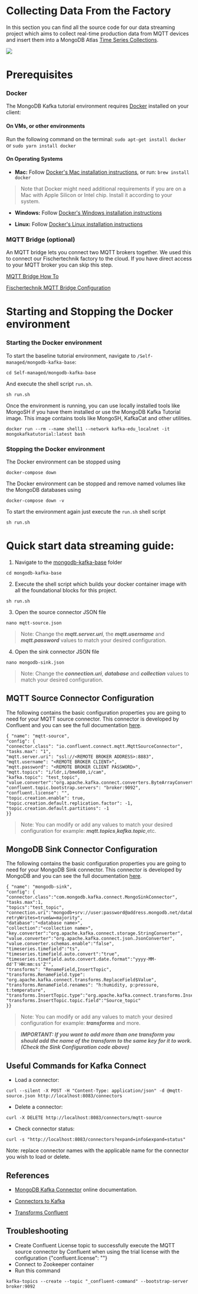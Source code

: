 # Collecting Data From the Factory #

In this section you can find all the source code for our data streaming project which aims to collect real-time production data from MQTT devices and insert them into a MongoDB Atlas [Time Series Collections](https://www.mongodb.com/docs/manual/core/timeseries/timeseries-automatic-removal/).

![](media/architecture.png)


# Prerequisites
### Docker
The MongoDB Kafka tutorial environment requires [Docker](https://docs.docker.com/get-docker/) installed on your client:

#### On VMs, or other environments
Run the following command on the terminal:
```sudo apt-get install docker``` or ```sudo yarn install docker```


#### On Operating Systems 
- **Mac:** Follow [Docker's Mac installation instructions](https://docs.docker.com/desktop/install/mac-install/), or run:
```brew install docker```
> Note that Docker might need additional requirements if you are on a Mac with Apple Silicon or Intel chip. Install it according to your system.

- **Windows:** Follow [Docker's Windows installation instructions](https://docs.docker.com/desktop/install/windows-install/)

- **Linux:** Follow [Docker's Linux installation instructions](https://docs.docker.com/desktop/install/linux-install/)


### MQTT Bridge (optional)

An MQTT bridge lets you connect two MQTT brokers together. We used this to connect our Fischertechnik factory to the cloud. If you have direct access to your MQTT broker you can skip this step.

[MQTT Bridge How To](http://www.steves-internet-guide.com/mosquitto-bridge-configuration/)

[Fischertechnik MQTT Bridge Configuration](https://github.com/mongodb-industry-solutions/smart-factory/blob/main/web-portal/MQTT_Bridge_Configuration.md)
  
# Starting and Stopping the Docker environment

### Starting the Docker environment

  

To start the baseline tutorial environment, navigate to `/Self-managed/mongodb-kafka-base`:

```cd Self-managed/mongodb-kafka-base```

And execute the shell script `run.sh`.

```sh run.sh```

Once the environment is running, you can use locally installed tools like MongoSH if you have them installed or use the  MongoDB Kafka Tutorial image.  This image contains tools like MongoSH, KafkaCat and other utilities.
 

```docker run --rm --name shell1 --network kafka-edu_localnet -it mongokafkatutorial:latest bash```

### Stopping the Docker environment

The Docker environment can be stopped using

`docker-compose down`

The Docker environment can be stopped and remove named volumes like the MongoDB databases using

`docker-compose down -v`

To start the environment again just execute the `run.sh` shell script

`sh run.sh`

# Quick start data streaming guide:

1. Navigate to the [mongodb-kafka-base](https://github.com/mongodb-industry-solutions/smart-factory/tree/main/shopfloor-data-integration/mongodb-kafka-base) folder

```cd mongodb-kafka-base```

2. Execute the shell script which builds your docker container image with all the foundational blocks for this project.

```sh run.sh```

3. Open the source connector JSON file

```nano mqtt-source.json```

> Note: Change the ***mqtt.server.uri***, the ***mqtt.username*** and ***mqtt.password*** values to match your desired configuration.

4. Open the sink connector JSON file

```nano mongodb-sink.json```

> Note: Change the ***connection.uri***, ***database*** and ***collection*** values to match your desired configuration.

## MQTT Source Connector Configuration

The following contains the basic configuration properties you are going to need for your MQTT source connector. This connector is developed by Confluent and you can see the full documentation [here](https://docs.confluent.io/kafka-connect-mqtt/current/mqtt-source-connector/mqtt_source_connector_config.html).

```
{ "name": "mqtt-source",
"config": {
"connector.class": "io.confluent.connect.mqtt.MqttSourceConnector",
"tasks.max": "1",
"mqtt.server.uri": "ssl://<REMOTE BROKER ADDRESS>:8883",
"mqtt.username": "<REMOTE BROKER CLIENT>",
"mqtt.password": "<REMOTE BROKER CLIENT PASSWORD>",
"mqtt.topics": "i/ldr,i/bme680,i/cam",
"kafka.topic": "test_topic",
"value.converter":"org.apache.kafka.connect.converters.ByteArrayConverter",
"confluent.topic.bootstrap.servers": "broker:9092",
"confluent.license": "",
"topic.creation.enable": true,
"topic.creation.default.replication.factor": -1,
"topic.creation.default.partitions": -1 
}} 
```

>Note: You can modify or add any values to match your desired configuration for example:  ***mqtt.topics***,***kafka.topic***,etc.

## MongoDB Sink Connector Configuration

The following contains the basic configuration properties you are going to need for your MongoDB Sink connector. This connector is developed by MongoDB and you can see the full documentation [here](https://www.mongodb.com/docs/kafka-connector/current/).

```
{ "name": "mongodb-sink",
"config": {
"connector.class":"com.mongodb.kafka.connect.MongoSinkConnector",
"tasks.max":1,
"topics":"test_topic",
"connection.uri":"mongodb+srv://user:password@address.mongodb.net/database?retryWrites=true&w=majority",
"database":"<database name>",
"collection":"<collection name>",
"key.converter":"org.apache.kafka.connect.storage.StringConverter",
"value.converter":"org.apache.kafka.connect.json.JsonConverter",
"value.converter.schemas.enable":"false",
"timeseries.timefield":"ts",
"timeseries.timefield.auto.convert":"true",
"timeseries.timefield.auto.convert.date.format":"yyyy-MM-dd'T'HH:mm:ss'Z'",
"transforms": "RenameField,InsertTopic",
"transforms.RenameField.type": "org.apache.kafka.connect.transforms.ReplaceField$Value",
"transforms.RenameField.renames": "h:humidity, p:pressure, t:temperature",
"transforms.InsertTopic.type":"org.apache.kafka.connect.transforms.InsertField$Value",
"transforms.InsertTopic.topic.field":"Source_topic"
}}
```

>Note: You can modify or add any values to match your desired configuration for example: ***transforms*** and more.

> ***IMPORTANT: If you want to add more than one transform you should add the name of the transform to the same key for it to work.(Check the Sink Configuration code above)***

## Useful Commands for Kafka Connect
- Load a connector:

```curl --silent -X POST -H "Content-Type: application/json" -d @mqtt-source.json http://localhost:8083/connectors```

- Delete a connector:

```curl -X DELETE http://localhost:8083/connectors/mqtt-source```

- Check connector status:

```curl -s "http://localhost:8083/connectors?expand=info&expand=status"```

Note: replace connector names with the applicable name for the connector you wish to load or delete.

## References

- [MongoDB Kafka Connector](https://docs.mongodb.com/kafka-connector/current/) online documentation.

- [Connectors to Kafka](https://docs.confluent.io/home/connect/overview.html)

- [Transforms Confluent](https://docs.confluent.io/platform/current/connect/transforms/overview.html)

## Troubleshooting 

- Create Confluent License topic to successfully execute the MQTT source connector by Confluent when using the trial license with the configuration {"confluent.license": ""}
- Connect to Zookeeper container
- Run this command

 ```kafka-topics --create --topic "_confluent-command" --bootstrap-server broker:9092```
 

